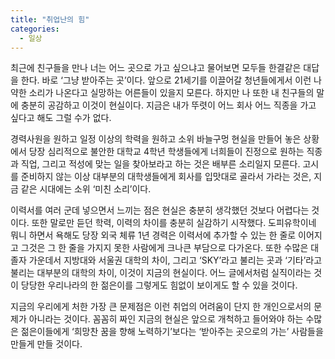```yaml
---
title: "취업난의 힘"
categories:
  - 일상
---
```


최근에 친구들을 만나 너는 어느 곳으로 가고 싶으냐고 물어보면 모두들 한결같은 대답을 한다. 바로 ‘그냥 받아주는 곳’이다. 앞으로 21세기를 이끌어갈 청년들에게서 이런 나약한 소리가 나온다고 실망하는 어른들이 있을지 모른다. 하지만 나 또한 내 친구들의 말에 충분히 공감하고 이것이 현실이다. 지금은 내가 뚜렷이 어느 회사 어느 직종을 가고 싶다고 해도 그럴 수가 없다.  
  
경력사원을 원하고 일정 이상의 학력을 원하고 소위 바늘구멍 현실을 만들어 놓은 상황에서 당장 심리적으로 불안한 대학교 4학년 학생들에게 너희들이 진정으로 원하는 직종과 직업, 그리고 적성에 맞는 일을 찾아보라고 하는 것은 배부른 소리일지 모른다. 고시를 준비하지 않는 이상 대부분의 대학생들에게 회사를 입맛대로 골라서 가라는 것은, 지금 같은 시대에는 소위 ‘미친 소리’이다.  
  
이력서를 여러 군데 넣으면서 느끼는 점은 현실은 충분히 생각했던 것보다 어렵다는 것이다. 또한 말로만 듣던 학력, 이력의 차이를 충분히 실감하기 시작했다. 도피유학이네 뭐니 하면서 욕해도 당장 외국 체류 1년 경력은 이력서에 추가할 수 있는 한 줄로 이어지고 그것은 그 한 줄을 가지지 못한 사람에게 크나큰 부담으로 다가온다. 또한 수많은 대졸자 가운데서 지방대와 서울권 대학의 차이, 그리고 ‘SKY’라고 불리는 곳과 ‘기타’라고 불리는 대부분의 대학의 차이, 이것이 지금의 현실이다. 어느 글에서처럼 실직이라는 것이 당당한 우리나라의 한 젊은이를 그렇게도 힘없이 보이게도 할 수 있을 것이다.  
  
지금의 우리에게 처한 가장 큰 문제점은 이런 취업의 어려움이 단지 한 개인으로서의 문제가 아니라는 것이다. 꼼꼼히 짜인 지금의 현실은 앞으로 개척하고 들어와야 하는 수많은 젊은이들에게 ‘희망찬 꿈을 향해 노력하기’보다는 ‘받아주는 곳으로의 가는’ 사람들을 만들게 만들 것이다.
